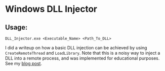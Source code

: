 # Windows DLL Injector

## Usage:

    DLL_Injector.exe <Executable_Name> <Path_To_DLL>

I did a writeup on how a basic DLL injection can be achieved by using `CreateRemoteThread` and `LoadLibrary`. Note that this is a noisy way to inject a DLL into a remote process, and was implemented for educational purposes. See my [blog post](https://arvanaghi.com/blog/dll-injection-using-loadlibrary-in-C/).


